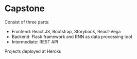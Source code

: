 # Capstone
Consist of three parts:
* Frontend: React.JS, Bootstrap, Storybook, React-Vega
* Backend: Flask framework and RNN as data processing tool
* Intermediate: REST API

Projects deployed at Heroku
